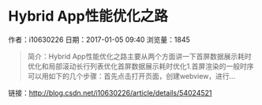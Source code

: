# Hybrid App性能优化之路
作者：i10630226
日期：2017-01-05 09:40
浏览量：1845
> 简介：Hybrid App性能优化之路主要从两个方面讲一下首屏数据展示耗时优化和局部滚动长行列表优化首屏数据展示耗时优化1.首屏渲染的一般时序可以用如下的几个步骤：首先点击打开页面，创建webview，进行...

 链接：http://blog.csdn.net/i10630226/article/details/54024521
